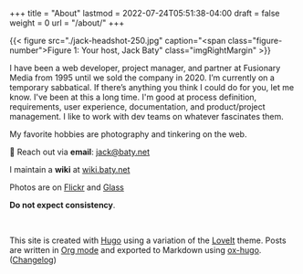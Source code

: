 +++
title = "About"
lastmod = 2022-07-24T05:51:38-04:00
draft = false
weight = 0
url = "/about/"
+++

{{< figure src="./jack-headshot-250.jpg" caption="<span class=\"figure-number\">Figure 1: </span>Your host, Jack Baty" class="imgRightMargin" >}}

I have been a web developer, project manager, and partner at Fusionary Media from 1995 until we sold the company in 2020. I’m currently on a temporary sabbatical. If there’s anything you think I could do for you, let me know. I've been at this a long time. I'm good at process definition,  requirements, user experience, documentation, and product/project management. I like to work with dev teams on whatever fascinates them.

My favorite hobbies are photography and tinkering on the web.

💌 Reach out via **email**: [jack@baty.net](mailto:jack@baty.net)

I maintain a **wiki** at [wiki.baty.net](https://wiki.baty.net)

Photos are on [Flickr](https://flickr.com/photos/jbaty) and [Glass](https://glass.photo/jbaty)

**Do not expect consistency**.

<br clear="all">

This site is created with [Hugo](https://gohugo.io) using a variation of the [LoveIt](https://github.com/dillonzq/LoveIt) theme. Posts are written in [Org mode](https://orgmode.org) and exported to Markdown using [ox-hugo](https://ox-hugo.scripter.co). ([Changelog](/changelog))

[//]: # "Exported with love from a post written in Org mode"
[//]: # "- https://github.com/kaushalmodi/ox-hugo"
